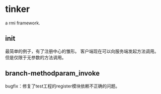# tinker
a rmi framework.


init
----------------------
最简单的例子，有了注册中心的雏形。
客户端现在可以向服务端发起方法调用。但是仅限于无参数的方法调用。


branch-methodparam_invoke
----------------------
bugfix：修复了test工程的register模块依赖不正确的问题。